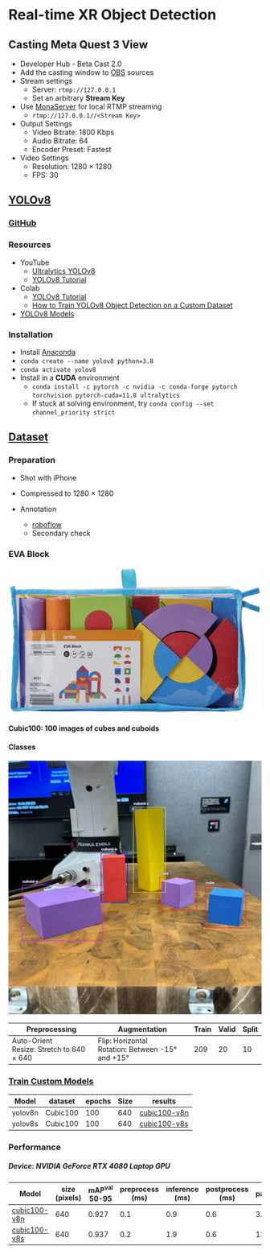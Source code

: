 # Real-time XR Object Detection



## **Casting Meta Quest 3 View**

- Developer Hub - Beta Cast 2.0
- Add the casting window to [OBS](https://obsproject.com/) sources
- Stream settings
  - Server: `rtmp://127.0.0.1`
  - Set an arbitrary **Stream Key**
- Use [MonaServer](https://www.monaserver.ovh/) for local RTMP streaming
  - `rtmp://127.0.0.1//<Stream Key>`
- Output Settings
  - Video Bitrate: 1800 Kbps
  - Audio Bitrate: 64
  - Encoder Preset: Fastest
- Video Settings
  - Resolution: 1280 &times; 1280
  - FPS: 30



## [YOLOv8](https://docs.ultralytics.com/)

### [**GitHub**](https://github.com/ultralytics/ultralytics)

### Resources

- YouTube
  - [Ultralytics YOLOv8](https://www.youtube.com/playlist?list=PL1FZnkj4ad1PFJTjW4mWpHZhzgJinkNV0)
  - [YOLOv8 Tutorial](https://www.youtube.com/playlist?list=PLZCA39VpuaZZ1cjH4vEIdXIb0dCpZs3Y5)
- Colab
  - [YOLOv8 Tutorial](https://colab.research.google.com/github/ultralytics/ultralytics/blob/main/examples/tutorial.ipynb#scrollTo=ZY2VXXXu74w5)
  - [How to Train YOLOv8 Object Detection on a Custom Dataset](https://colab.research.google.com/github/roboflow-ai/notebooks/blob/main/notebooks/train-yolov8-object-detection-on-custom-dataset.ipynb)
- [YOLOv8 Models](https://docs.ultralytics.com/models/yolov8/#overview)



### Installation

* Install [Anaconda](https://www.anaconda.com/download)
* `conda create --name yolov8 python=3.8`
* `conda activate yolov8`
* Install in a **CUDA** environment
  * `conda install -c pytorch -c nvidia -c conda-forge pytorch torchvision pytorch-cuda=11.8 ultralytics`
  * If stuck at solving environment, try `conda config --set channel_priority strict`



## [Dataset](datasets_zip)

### Preparation

- Shot with iPhone
- Compressed to 1280 &times; 1280

- Annotation
  - [roboflow](https://app.roboflow.com/)
  - Secondary check



### EVA Block

<img src="docs/img/evablock1.png" alt="evablock1"  />



#### Cubic100: 100 images of cubes and cuboids

#### Classes

<img src="docs/img/Cubic100-classes.png" alt="Cubic100-classes"  />

| Preprocessing                                       | Augmentation                                                 | Train | Valid | Split |
| --------------------------------------------------- | ------------------------------------------------------------ | ----- | ----- | ----- |
| Auto-Orient<br />Resize: Stretch to 640 &times; 640 | Flip: Horizontal<br />Rotation: Between -15&deg; and +15&deg; | 209   | 20    | 10    |



### [Train Custom Models](models/custom)

| Model   | dataset  | epochs | Size | results                                         |
| ------- | -------- | ------ | ---- | ----------------------------------------------- |
| yolov8n | Cubic100 | 100    | 640  | [cubic100-v8n](models/runs/detect/cubic100-v8n) |
| yolov8s | Cubic100 | 100    | 640  | [cubic100-v8s](models/runs/detect/cubic100-v8s) |



### Performance

##### Device: NVIDIA GeForce RTX 4080 Laptop GPU

| Model                                           | size<br />(pixels) | mAP<sup>val</sup><br />50-95 | preprocess<br />(ms) | inference<br />(ms) | postprocess<br />(ms) | params(M) | FLOPs<br />(B) |
| ----------------------------------------------- | ------------------ | ---------------------------- | -------------------- | ------------------- | --------------------- | --------- | -------------- |
| [cubic100-v8n](models/runs/detect/cubic100-v8n) | 640                | 0.927                        | 0.1                  | 0.9                 | 0.6                   | 3.2       | 8.7            |
| [cubic100-v8s](models/runs/detect/cubic100-v8s) | 640                | 0.937                        | 0.2                  | 1.9                 | 0.6                   | 11.2      | 28.6           |

